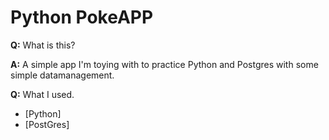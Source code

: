# Python PokeAPP

**Q:** What is this?

**A:** A simple app I'm toying with to practice Python and Postgres with some simple datamanagement.

**Q:** What I used.

* [Python]
* [PostGres]


